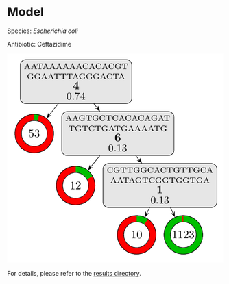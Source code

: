 
# Model

Species: *Escherichia coli*

Antibiotic: Ceftazidime

<a href="./model.pdf"><img src="./model.png" /></a>

For details, please refer to the [results directory](../../../../../results/cart_b/escherichia%20coli/ceftazidime/repeat_4/).

